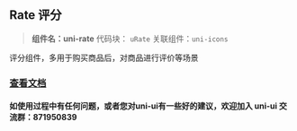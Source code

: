 ## Rate 评分
> **组件名：uni-rate**
> 代码块： `uRate`
> 关联组件：`uni-icons`


评分组件，多用于购买商品后，对商品进行评价等场景

### [查看文档](https://uniapp.dcloud.io/component/uniui/uni-rate)
#### 如使用过程中有任何问题，或者您对uni-ui有一些好的建议，欢迎加入 uni-ui 交流群：871950839 